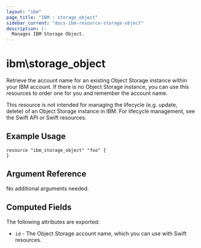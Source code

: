 ```yaml
---
layout: "ibm"
page_title: "IBM : storage_object"
sidebar_current: "docs-ibm-resource-storage-object"
description: |-
  Manages IBM Storage Object.
---
```


# ibm\storage_object

Retrieve the account name for an existing Object Storage instance within your IBM account. If there is no Object Storage instance, you can use this resources to order one for you and remember the account name. 

This resource is not intended for managing the lifecycle (e.g. update, delete) of an Object Storage instance in IBM. For lifecycle management, see the Swift API or Swift resources. 

## Example Usage

```hcl
resource "ibm_storage_object" "foo" {
}
```

## Argument Reference

No additional arguments needed.

## Computed Fields

The following attributes are exported:

* `id` - The Object Storage account name, which you can use with Swift resources.
